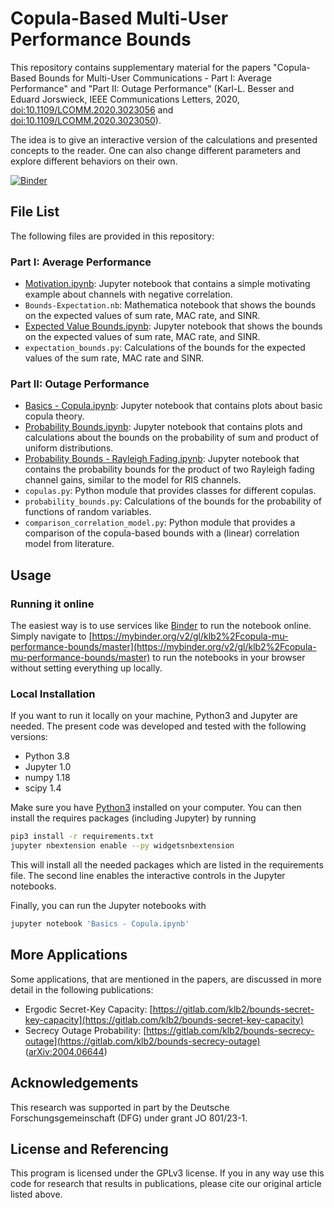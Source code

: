 # Copula-Based Multi-User Performance Bounds

This repository contains supplementary material for the papers "Copula-Based
Bounds for Multi-User Communications - Part I: Average Performance" and "Part
II: Outage Performance" (Karl-L. Besser and Eduard Jorswieck, IEEE
Communications Letters, 2020,
[doi:10.1109/LCOMM.2020.3023056](https://doi.org/10.1109/LCOMM.2020.3023056)
and
[doi:10.1109/LCOMM.2020.3023050](https://doi.org/10.1109/LCOMM.2020.3023050)).

The idea is to give an interactive version of the calculations and presented
concepts to the reader. One can also change different parameters and explore
different behaviors on their own.

[![Binder](https://mybinder.org/badge_logo.svg)](https://mybinder.org/v2/gl/klb2%2Fcopula-mu-performance-bounds/master)


## File List
The following files are provided in this repository:

### Part I: Average Performance
* [Motivation.ipynb](https://mybinder.org/v2/gl/klb2%2Fcopula-mu-performance-bounds/master?filepath=Motivation.ipynb):
  Jupyter notebook that contains a simple motivating example about channels
  with negative correlation.
* `Bounds-Expectation.nb`: Mathematica notebook that shows the bounds on the
  expected values of sum rate, MAC rate, and SINR.
* [Expected Value Bounds.ipynb](https://mybinder.org/v2/gl/klb2%2Fcopula-mu-performance-bounds/master?filepath=Expected%20Value%20Bounds.ipynb): Jupyter notebook that
  shows the bounds on the expected values of sum rate, MAC rate, and SINR.
* `expectation_bounds.py`: Calculations of the bounds for the expected values
  of the sum rate, MAC rate and SINR.

### Part II: Outage Performance
* [Basics - Copula.ipynb](https://mybinder.org/v2/gl/klb2%2Fcopula-mu-performance-bounds/master?filepath=Basics%20-%20Copula.ipynb): Jupyter notebook that contains plots about basic copula theory.
* [Probability Bounds.ipynb](https://mybinder.org/v2/gl/klb2%2Fcopula-mu-performance-bounds/master?filepath=Probability%20Bounds.ipynb): Jupyter notebook that
  contains plots and calculations about the bounds on the probability of sum
  and product of uniform distributions.
* [Probability Bounds - Rayleigh Fading.ipynb](https://mybinder.org/v2/gl/klb2%2Fcopula-mu-performance-bounds/master?filepath=Probability%20Bounds%20-%20Rayleigh%20Fading.ipynb): Jupyter
  notebook that contains the probability bounds for the product of two Rayleigh
  fading channel gains, similar to the model for RIS channels.
* `copulas.py`: Python module that provides classes for different copulas.
* `probability_bounds.py`: Calculations of the bounds for the probability of
  functions of random variables.
* `comparison_correlation_model.py`: Python module that provides a comparison
  of the copula-based bounds with a (linear) correlation model from literature.


## Usage
### Running it online
The easiest way is to use services like [Binder](https://mybinder.org/) to run
the notebook online. Simply navigate to
[https://mybinder.org/v2/gl/klb2%2Fcopula-mu-performance-bounds/master](https://mybinder.org/v2/gl/klb2%2Fcopula-mu-performance-bounds/master)
to run the notebooks in your browser without setting everything up locally.

### Local Installation
If you want to run it locally on your machine, Python3 and Jupyter are needed.
The present code was developed and tested with the following versions:
- Python 3.8
- Jupyter 1.0
- numpy 1.18
- scipy 1.4

Make sure you have [Python3](https://www.python.org/downloads/) installed on
your computer.
You can then install the requires packages (including Jupyter) by running
```bash
pip3 install -r requirements.txt
jupyter nbextension enable --py widgetsnbextension
```
This will install all the needed packages which are listed in the requirements 
file. The second line enables the interactive controls in the Jupyter
notebooks.

Finally, you can run the Jupyter notebooks with
```bash
jupyter notebook 'Basics - Copula.ipynb'
```

## More Applications
Some applications, that are mentioned in the papers, are discussed in more
detail in the following publications:

* Ergodic Secret-Key Capacity:
  [https://gitlab.com/klb2/bounds-secret-key-capacity](https://gitlab.com/klb2/bounds-secret-key-capacity)
* Secrecy Outage Probability:
  [https://gitlab.com/klb2/bounds-secrecy-outage](https://gitlab.com/klb2/bounds-secrecy-outage)
  ([arXiv:2004.06644](https://arxiv.org/abs/2004.06644))


## Acknowledgements
This research was supported in part by the Deutsche Forschungsgemeinschaft
(DFG) under grant JO 801/23-1.


## License and Referencing
This program is licensed under the GPLv3 license. If you in any way use this
code for research that results in publications, please cite our original
article listed above.
